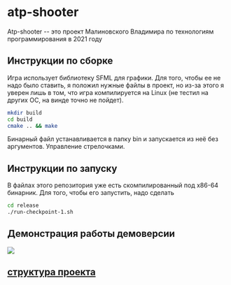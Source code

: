 # atp-shooter
Atp-shooter -- это проект Малиновского Владимира по технологиям программирования в 2021 году

## Инструкции по сборке
Игра использует библиотеку SFML для графики. Для того, чтобы ее не надо было ставить, я положил
нужные файлы в проект, но из-за этого я уверен лишь в том, что игра компилируется на Linux (не тестил на других ОС, на винде точно не пойдет).
```bash
mkdir build
cd build
cmake .. && make
```
Бинарный файл устанавливается в папку bin и запускается из неё без аргументов. Управление стрелочками.
## Инструкции по запуску
В файлах этого репозитория уже есть скомпилированный под x86-64 бинарник. Для того, чтобы его запустить,
надо сделать
```bash
cd release
./run-checkpoint-1.sh
```

## Демонстрация работы демоверсии

[![](http://img.youtube.com/vi/Ubxsqi-TZMQ/0.jpg)](http://www.youtube.com/watch?v=Ubxsqi-TZMQ "Демо")

## [структура проекта](STRUCTURE.md)
